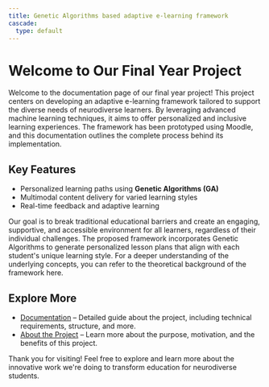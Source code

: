 ```yaml
---
title: Genetic Algorithms based adaptive e-learning framework
cascade:
  type: default
---
```


# Welcome to Our Final Year Project

Welcome to the documentation page of our final year project! This project centers on developing an adaptive e-learning framework tailored to support the diverse needs of neurodiverse learners. By leveraging advanced machine learning techniques, it aims to offer personalized and inclusive learning experiences. The framework has been prototyped using Moodle, and this documentation outlines the complete process behind its implementation.

## Key Features
- Personalized learning paths using **Genetic Algorithms (GA)**
- Multimodal content delivery for varied learning styles
- Real-time feedback and adaptive learning

Our goal is to break traditional educational barriers and create an engaging, supportive, and accessible environment for all learners, regardless of their individual challenges. The proposed framework incorporates Genetic Algorithms to generate personalized lesson plans that align with each student's unique learning style. For a deeper understanding of the underlying concepts, you can refer to the theoretical background of the framework here.

## Explore More

- [Documentation](#doc) – Detailed guide about the project, including technical requirements, structure, and more.
- [About the Project](#about) – Learn more about the purpose, motivation, and the benefits of this project.

Thank you for visiting! Feel free to explore and learn more about the innovative work we're doing to transform education for neurodiverse students.
